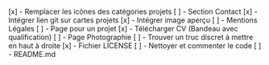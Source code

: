 [x] - Remplacer les icônes des catégories projets
[ ] - Section Contact
[x] - Intégrer lien git sur cartes projets
[x] - Intégrer image aperçu
[ ] - Mentions Légales
[ ] - Page pour un projet
[x] - Télécharger CV (Bandeau avec qualification)
[ ] - Page Photographie
[ ] - Trouver un truc discret à mettre en haut à droite
[x] - Fichier LICENSE
[ ] - Nettoyer et commenter le code
[ ] - README.md

